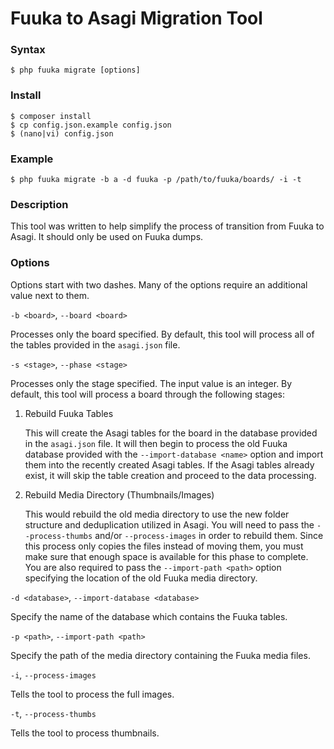 Fuuka to Asagi Migration Tool
=============================

### Syntax

```
$ php fuuka migrate [options]
```

### Install

```
$ composer install
$ cp config.json.example config.json
$ (nano|vi) config.json
```

### Example

```
$ php fuuka migrate -b a -d fuuka -p /path/to/fuuka/boards/ -i -t
```

### Description

This tool was written to help simplify the process of transition from Fuuka to Asagi. It should only be used on Fuuka dumps.

### Options

Options start with two dashes. Many of the options require an additional value next to them.


`-b <board>`, `--board <board>`

Processes only the board specified. By default, this tool will process all of the tables provided in the `asagi.json` file.

`-s <stage>`, `--phase <stage>`

Processes only the stage specified. The input value is an integer. By default, this tool will process a board through the following stages:

1. Rebuild Fuuka Tables

    This will create the Asagi tables for the board in the database provided in the `asagi.json` file. It will then begin to process the old Fuuka database provided with the `--import-database <name>` option and import them into the recently created Asagi tables. If the Asagi tables already exist, it will skip the table creation and proceed to the data processing.

2. Rebuild Media Directory (Thumbnails/Images)

    This would rebuild the old media directory to use the new folder structure and deduplication utilized in Asagi. You will need to pass the `--process-thumbs` and/or `--process-images` in order to rebuild them. Since this process only copies the files instead of moving them, you must make sure that enough space is available for this phase to complete. You are also required to pass the `--import-path <path>` option specifying the location of the old Fuuka media directory.

`-d <database>`, `--import-database <database>`

Specify the name of the database which contains the Fuuka tables.

`-p <path>`, `--import-path <path>`

Specify the path of the media directory containing the Fuuka media files.

`-i`, `--process-images`

Tells the tool to process the full images.

`-t`, `--process-thumbs`

Tells the tool to process thumbnails.
